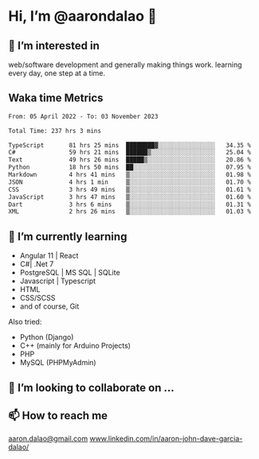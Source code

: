# __Hi, I’m @aarondalao__ 👋 
## 👀 I’m interested in 
web/software development and generally making things work.
learning every day, one step at a time. 

## Waka time Metrics
<!--START_SECTION:waka-->

```txt
From: 05 April 2022 - To: 03 November 2023

Total Time: 237 hrs 3 mins

TypeScript       81 hrs 25 mins  ████████▓░░░░░░░░░░░░░░░░   34.35 %
C#               59 hrs 21 mins  ██████▒░░░░░░░░░░░░░░░░░░   25.04 %
Text             49 hrs 26 mins  █████▒░░░░░░░░░░░░░░░░░░░   20.86 %
Python           18 hrs 50 mins  ██░░░░░░░░░░░░░░░░░░░░░░░   07.95 %
Markdown         4 hrs 41 mins   ▒░░░░░░░░░░░░░░░░░░░░░░░░   01.98 %
JSON             4 hrs 1 min     ▒░░░░░░░░░░░░░░░░░░░░░░░░   01.70 %
CSS              3 hrs 49 mins   ▒░░░░░░░░░░░░░░░░░░░░░░░░   01.61 %
JavaScript       3 hrs 47 mins   ▒░░░░░░░░░░░░░░░░░░░░░░░░   01.60 %
Dart             3 hrs 6 mins    ▒░░░░░░░░░░░░░░░░░░░░░░░░   01.31 %
XML              2 hrs 26 mins   ▒░░░░░░░░░░░░░░░░░░░░░░░░   01.03 %
```

<!--END_SECTION:waka-->

## 🌱 I’m currently learning 

- Angular 11 | React 
- C#| .Net 7
- PostgreSQL | MS SQL | SQLite
- Javascript | Typescript
- HTML 
- CSS/SCSS
- and of course, Git 


Also tried:
- Python (Django)
- C++ (mainly for Arduino Projects)
- PHP
- MySQL (PHPMyAdmin)


## 💞️ I’m looking to collaborate on ...

## 📫 How to reach me 
aaron.dalao@gmail.com
www.linkedin.com/in/aaron-john-dave-garcia-dalao/

<!---
aarondalao/aarondalao is a ✨ special ✨ repository because its `README.md` (this file) appears on your GitHub profile.
You can click the Preview link to take a look at your changes.
--->
